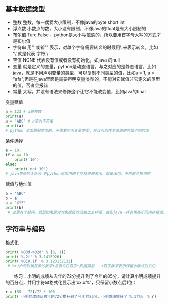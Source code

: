 ## 基本数据类型
* 整数 整数，每一偶爱大小限制，不像java的byte short int
* 浮点数 小数点的数，大小没有限制，不像java的float是有大小限制的
* 布尔值 Ture False ，python是大小写敏感的，所以要用首字母大写的方式才是布尔值
* 字符串 用'' 或者"" 表示，对单个字符需要转义的时候用\ 来表示转义，比如 '\\',就是代表 字符 \
* 空值 NONE 代表没有值或者没有初始化，如java 的null
* 变量 就是定义的变量，python是动态语言，与之对应的是静态语言，比如java，就是不用声明变量的类型，可以复制不同类型的值，比如a = 1, a = "afa",但是在java里面是需要声明变量类型的，不能对它赋值非它定义的类型的值，否者会报错 
* 常量 大写，并没有语法来修饰这个让它不能改变值，比如java的final

变量赋值
```Python
a = 123 # a是整数
print(a)
a = 'ABC' # a变为字符串
print(a)
# python 里面是弱类型的，不需要声明变量类型，并且可以在生命周期内赋不同的值

```
条件选择
```Python
a = 10;
if a == 10:
    print('10')
else:
    print('not 10')
# java里面的大括号 在python里面用四个空格键来表示，就是闭包，不然是会报错的
```
赋值与地址值
```Python
a = 'ABC'
b = a
a = 'XYZ'
print(b)
 # 这里有个疑问，就是如果是对对象赋值的话会怎么样呢，会和java一样有堆栈不同内存赋值的区别吗
```
## 字符串与编码

格式化
```Python
print('%03d-%02d' % (3, 1))
print('%.2f' % 3.1415926)
print('%010.1f' % 3.123132132)
 # %+为0的时候显示的数字+显示几位数字+数据类型  .+数字数字表示保留小数点后几位
```
        练习：小明的成绩从去年的72分提升到了今年的85分，请计算小明成绩提升的百分点，并用字符串格式化显示出'xx.x%'，只保留小数点后1位：
```Python
r = (85 - 72)/72 * 100
print('小明的成绩从去年的72分提升到了今年的85分，小明成绩提升了 %.1f%%' % r)
```
